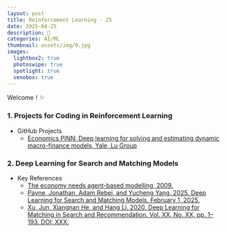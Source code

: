 ```yaml
---
layout: post
title: Reinforcement Learning - 25
date: 2025-04-25
description: 🤖
categories: AI/ML
thumbnail: assets/img/9.jpg
images:
  lightbox2: true
  photoswipe: true
  spotlight: true
  venobox: true
---
```


Welcome！✨  


### 1. Projects for Coding in Reinforcement Learning


- GitHub Projects
  - [Economics PINN: Deep learning for solving and estimating dynamic macro-finance models, Yale, Lu Group](https://github.com/lu-group/pinn-macro-finance)


### 2. Deep Learning for Search and Matching Models



- Key References
  - [The economy needs agent-based modelling, 2009.](https://www.nature.com/articles/460685a)
  - [Payne, Jonathan, Adam Rebei, and Yucheng Yang. 2025. Deep Learning for Search and Matching Models. February 1, 2025.](https://papers.ssrn.com/sol3/papers.cfm?abstract_id=5123878)
  - [Xu, Jun, Xiangnan He, and Hang Li. 2020. Deep Learning for Matching in Search and Recommendation. Vol. XX, No. XX, pp. 1–193. DOI: XXX.](https://dl.acm.org/doi/abs/10.1145/3209978.3210181?casa_token=pq_eQ9XrOvsAAAAA:96fZTufb1_1bGgdg51D2tOeJWlvlHf8SYonh2ERMX5nCT3GaAoTGMDtqwg0f8Ls8ODbDSBpG5t-y)



